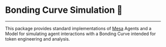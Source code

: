 # Bonding Curve Simulation 🔬
------------
This package provides standard implementations of [Mesa](https://mesa.readthedocs.io/) Agents and a Model for simulating agent interactions with a Bonding Curve intended for token engineering and analysis.
